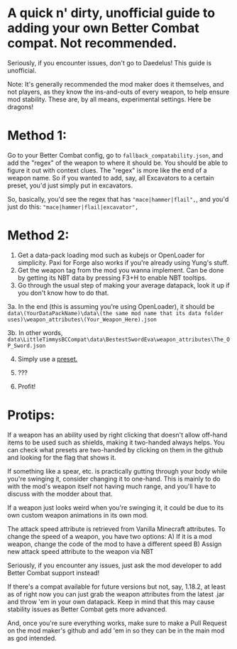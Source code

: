 # A quick n' dirty, unofficial guide to adding your own Better Combat compat. Not recommended.
Seriously, if you encounter issues, don't go to Daedelus! This guide is unofficial.

Note: It's generally recommended the mod maker does it themselves, and not players, as they know the ins-and-outs of every weapon, to help ensure mod stability. These are, by all means, experimental settings. Here be dragons!

# Method 1:
Go to your Better Combat config, go to ```fallback_compatability.json```, and add the "regex" of the weapon to where it should be. You should be able to figure it out with context clues.
The "regex" is more like the end of a weapon name. So if you wanted to add, say, all Excavators to a certain preset, you'd just simply put in excavators.

So, basically, you'd see the regex that has ```"mace|hammer|flail",```, and you'd just do this: ```"mace|hammer|flail|excavator",```


# Method 2:
1. Get a data-pack loading mod such as kubejs or OpenLoader for simplicity. Paxi for Forge also works if you're already using Yung's stuff.
2. Get the weapon tag from the mod you wanna implement. Can be done by getting its NBT data by pressing F3+H to enable NBT tooltips.
3. Go through the usual step of making your average datapack, look it up if you don't know how to do that.

3a. In the end (this is assuming you're using OpenLoader), it should be ```data\(YourDataPackName)\data\(the same mod name that its data folder uses)\weapon_attributes\(Your_Weapon_Here).json```

3b. In other words, ```data\LittleTimmysBCCompat\data\BestestSwordEva\weapon_attributes\The_OP_Sword.json```

4. Simply use a [preset.](https://github.com/ZsoltMolnarrr/BetterCombat/blob/1.19.X/README.md#using-a-preset)

5. ???
6. Profit!


# Protips:
If a weapon has an ability used by right clicking that doesn't allow off-hand items to be used such as shields, making it two-handed always helps. You can check what presets are two-handed by clicking on them in the github and looking for the flag that shows it. 

If something like a spear, etc. is practically gutting through your body while you're swinging it, consider changing it to one-hand. This is mainly to do with the mod's weapon itself not having much range, and you'll have to discuss with the modder about that.

If a weapon just looks weird when you're swinging it, it could be due to its own custom weapon animations in its own mod.

The attack speed attribute is retrieved from Vanilla Minecraft attributes.
To change the speed of a weapon, you have two options:
A) If it is a mod weapon, change the code of the mod to have a different speed
B) Assign new attack speed attribute to the weapon via NBT

Seriously, if you encounter any issues, just ask the mod developer to add Better Combat support instead!

If there's a compat available for future versions but not, say, 1.18.2, at least as of right now you can just grab the weapon attributes from the latest .jar and throw 'em in your own datapack. Keep in mind that this may cause stability issues as Better Combat gets more advanced.

And, once you're sure everything works, make sure to make a Pull Request on the mod maker's github and add 'em in so they can be in the main mod as god intended.
